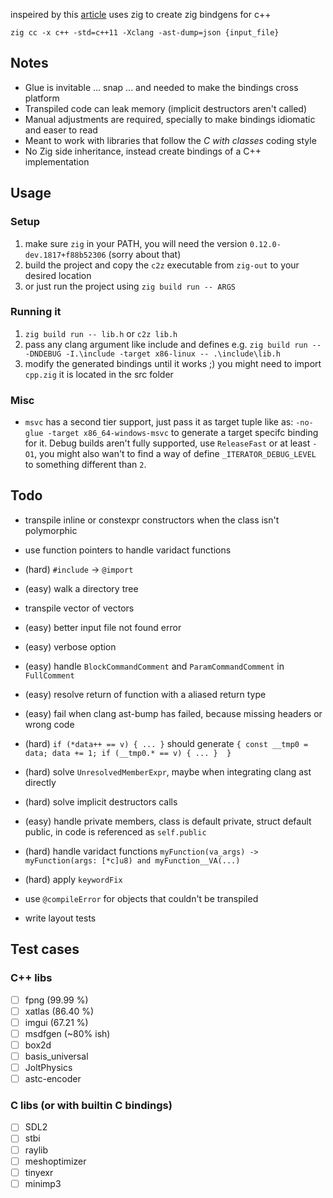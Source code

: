 inspeired by this [article](https://floooh.github.io/2020/08/23/sokol-bindgen.html) uses zig to create zig bindgens for c++

`zig cc -x c++ -std=c++11 -Xclang -ast-dump=json {input_file}`


## Notes

- Glue is invitable ... snap ... and needed to make the bindings cross platform
- Transpiled code can leak memory (implicit destructors aren't called)
- Manual adjustments are required, specially to make bindings idiomatic and easer to read
- Meant to work with libraries that follow the *C with classes* coding style
- No Zig side inheritance, instead create bindings of a C++ implementation

## Usage

### Setup

1. make sure `zig` in your PATH, you will need the version `0.12.0-dev.1817+f88b52306` (sorry about that)
2. build the project and copy the `c2z` executable from `zig-out` to your desired location
3. or just run the project using `zig build run -- ARGS`

### Running it

1. `zig build run -- lib.h` or `c2z lib.h`
2. pass any clang argument like include and defines e.g. `zig build run -- -DNDEBUG -I.\include -target x86-linux -- .\include\lib.h`
4. modify the generated bindings until it works ;) you might need to import `cpp.zig` it is located in the src folder

### Misc

- `msvc` has a second tier support, just pass it as target tuple like as: `-no-glue -target x86_64-windows-msvc` to generate a target specifc binding for it. Debug builds aren't fully supported, use `ReleaseFast` or at least `-O1`, you might also wan't to find a way of define `_ITERATOR_DEBUG_LEVEL` to something different than `2`.

## Todo

- transpile inline or constexpr constructors when the class isn't polymorphic
- use function pointers to handle varidact functions
- (hard) `#include` -> `@import`
- (easy) walk a directory tree

- transpile vector of vectors
- (easy) better input file not found error
- (easy) verbose option
- (easy) handle `BlockCommandComment` and `ParamCommandComment` in `FullComment`
- (easy) resolve return of function with a aliased return type
- (easy) fail when clang ast-bump has failed, because missing headers or wrong code
- (hard) `if (*data++ == v) { ... }` should generate `{ const __tmp0 = data; data += 1; if (__tmp0.* == v) { ... }  }`
- (hard) solve `UnresolvedMemberExpr`, maybe when integrating clang ast directly
- (hard) solve implicit destructors calls
- (easy) handle private members, class is default private, struct default public, in code is referenced as `self.public`
- (hard) handle varidact functions `myFunction(va_args) -> myFunction(args: [*c]u8) and myFunction__VA(...)`
- (hard) apply `keywordFix`
- use `@compileError` for objects that couldn't be transpiled
- write layout tests

## Test cases

### C++ libs

- [ ] fpng (99.99 %)
- [ ] xatlas (86.40 %)
- [ ] imgui (67.21 %)
- [ ] msdfgen (~80% ish)
- [ ] box2d
- [ ] basis_universal
- [ ] JoltPhysics
- [ ] astc-encoder

### C libs (or with builtin C bindings)

- [ ] SDL2
- [ ] stbi
- [ ] raylib
- [ ] meshoptimizer
- [ ] tinyexr
- [ ] minimp3
